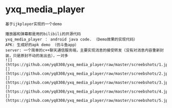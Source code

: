 # yxq_media_player
    基于ijkplayer实现的一个demo

    播放器和弹幕都是用的bilibili的开源代码
    yxq_media_player ： android java code. （Demo效果的实现代码）
    APK: 生成好的apk demo （仿斗鱼app）
    server: 一个简单的c++聊天通信服务端，主要实现消息的接受转发（没有对消息内容重新封装，只是原封不动的发出去），一对多
    ![](https://github.com/yq8308/yxq_media_player/raw/master/screebshots/1.jpg)![](https://github.com/yq8308/yxq_media_player/raw/master/screebshots/2.jpg)![](https://github.com/yq8308/yxq_media_player/raw/master/screebshots/3.jpg)![](https://github.com/yq8308/yxq_media_player/raw/master/screebshots/4.jpg)![](https://github.com/yq8308/yxq_media_player/raw/master/screebshots/5.jpg)
